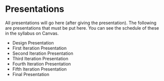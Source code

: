 # Presentations

All presentations will go here (after giving the presentation). The following are presentations that must be put here. You can see the schedule of these in the syllabus on Canvas.

- Design Presentation
- First Iteration Presentation
- Second Iteration Presentation
- Third Iteration Presentation
- Fourth Iteration Presentation
- Fifth Iteration Presentation
- Final Presentation
